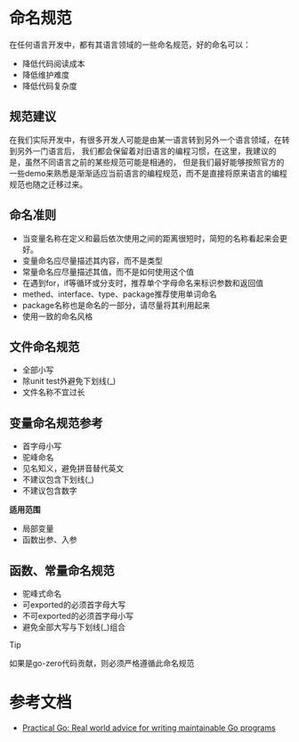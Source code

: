 # 命名规范
在任何语言开发中，都有其语言领域的一些命名规范，好的命名可以：
* 降低代码阅读成本
* 降低维护难度
* 降低代码复杂度

## 规范建议
在我们实际开发中，有很多开发人可能是由某一语言转到另外一个语言领域，在转到另外一门语言后，
我们都会保留着对旧语言的编程习惯，在这里，我建议的是，虽然不同语言之前的某些规范可能是相通的，
但是我们最好能够按照官方的一些demo来熟悉是渐渐适应当前语言的编程规范，而不是直接将原来语言的编程规范也随之迁移过来。

## 命名准则
* 当变量名称在定义和最后依次使用之间的距离很短时，简短的名称看起来会更好。
* 变量命名应尽量描述其内容，而不是类型
* 常量命名应尽量描述其值，而不是如何使用这个值
* 在遇到for，if等循环或分支时，推荐单个字母命名来标识参数和返回值
* methed、interface、type、package推荐使用单词命名
* package名称也是命名的一部分，请尽量将其利用起来
* 使用一致的命名风格

## 文件命名规范
* 全部小写
* 除unit test外避免下划线(_)
* 文件名称不宜过长

## 变量命名规范参考
* 首字母小写
* 驼峰命名
* 见名知义，避免拼音替代英文
* 不建议包含下划线(_)
* 不建议包含数字

**适用范围**
* 局部变量
* 函数出参、入参

## 函数、常量命名规范
* 驼峰式命名
* 可exported的必须首字母大写
* 不可exported的必须首字母小写
* 避免全部大写与下划线(_)组合


> [!TIP]
> 如果是go-zero代码贡献，则必须严格遵循此命名规范


# 参考文档
* [Practical Go: Real world advice for writing maintainable Go programs](https://dave.cheney.net/practical-go/presentations/gophercon-singapore-2019.html#_simplicity)
